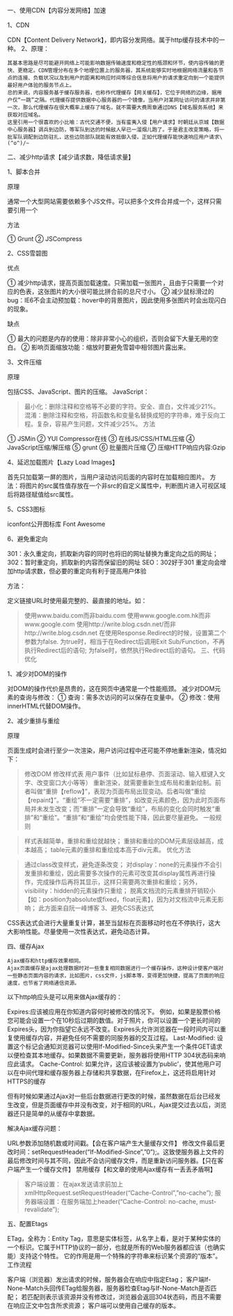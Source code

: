 一、使用CDN【内容分发网络】加速

1、CDN

CDN【Content Delivery Network】，即内容分发网络。属于http缓存技术中的一种。
2、原理：

    其基本思路是尽可能避开网络上可能影响数据传输速度和稳定性的瓶颈和环节，使内容传输的更快、更稳定。CDN管理分布在多个地理位置上的服务器，其系统能够实时地根据网络流量和各节点的连接、负载状况以及到用户的距离和响应时间等综合信息将用户的请求重定向到一个能提供最好用户体验的服务节点上。
    总的来说，内容服务基于缓存服务器，也称作代理缓存【网关缓存】，它位于网络的边缘，据用户仅“一跳”之隔。代理缓存提供数据中心服务器的一个镜像，当用户对某网址访问的请求并非第一次，那么代理缓存在很大概率上缓存了域名，就不需要大费周章通过DNS【域名服务系统】来获取对应域名。
    这里引用一个很喜欢的小比喻：古代交通不便，当有蛮夷入侵【用户请求】时朝廷从京城【数据中心服务器】调兵到边防，等军队到达的时候敌人早已一溜烟儿跑了。于是君主改变策略，将一批军队调配到边防驻扎，这些边防部队就能有效抵御入侵，正如代理缓存能快速响应用户请求\(^o^)/~
二、减少http请求【减少请求数，降低请求量】

1、脚本合并

原理

通常一个大型网站需要依赖多个JS文件。可以把多个文件合并成一个，这样只需要引用一个

方法

① Grunt 
② JSCompress

2、CSS雪碧图

优点

① 减少http请求，提高页面加载速度。只需加载一张图片，且由于只需要一个对应的色表，这张图片的大小很可能比拼合前的总尺寸小。 
② 减少鼠标滑过的bug：IE6不会主动预加载：hover中的背景图片，因此使用多张图片时会出现闪白的现象。

缺点

① 最大的问题是内存的使用：除非非常小心的组织，否则会留下大量无用的空白。 
② 影响页面缩放功能：缩放时要避免雪碧中相邻图片露出来。

3、文件压缩

原理

包括CSS、JavaScript、图片的压缩。 
JavaScript：

> 最小化：删除注释和空格等不必要的字符。安全、直白，文件减少21%。
> 混淆：删除注释和空格，将函数名和变量名替换成短的字符串，难于反向工程。复杂，容易产生问题，文件减少25%。
方法

① JSMin 
② YUI Compressor在线 
③ 在线JS/CSS/HTML压缩 
④ JavaScript压缩/解压缩 
⑤ grunt 
⑥ 批量图片压缩 
⑦ 压缩HTTP响应内容:Gzip

4、延迟加载图片【Lazy Load Images】

首先只加载第一屏的图片，当用户滚动访问后面的内容时在加载相应图片。 
方法：将图片的src属性值存放在一个非src的自定义属性中，判断图片进入可视区域后将路径赋值给src属性。

5、CSS3图标

iconfont公开图标库 
Font Awesome

6、避免重定向

301：永久重定向，抓取新内容的同时也将旧的网址替换为重定向之后的网址； 
302：暂时重定向，抓取新的内容而保留旧的网址 
SEO：302好于301
重定向会增加http请求数，但必要的重定向有利于提高用户体验

方法：

定义链接URL时使用最完整的、最直接的地址。如： 
> 使用www.baidu.com而非baidu.com
> 使用www.google.com.hk而非www.google.com
> 使用http://write.blog.csdn.net/而非http://write.blog.csdn.net
在使用Response.Redirect的时候，设置第二个参数为false. 
> 为true时，相当于在Redirect后调用Exit Sub/Function，不再执行Redirect后的语句;
> 为false时，依然执行Redirect后的语句。
三、代码优化

1、减少对DOM的操作

对DOM的操作代价是昂贵的，这在网页中通常是一个性能瓶颈。 
减少对DOM元素的查询与修改： 
① 查询：需多次访问的可以保存在变量中。 
② 修改：使用innerHTML代替DOM操作。

2、减少重排与重绘

原理

页面生成时会进行至少一次渲染，用户访问过程中还可能不停地重新渲染，情况如下：

> 修改DOM
> 修改样式表
> 用户事件（比如鼠标悬停、页面滚动、输入框键入文字、改变窗口大小等等） 
重新渲染，就需要重新生成布局和重新绘制。前者叫做“重排【reflow】”，表现为页面布局出现变动。后者叫做“重绘【repaint】”。“重绘”不一定需要“重排”，如改变元素颜色，因为此时页面布局并未发生改变；而“重排”一定会导致“重绘”，布局的变化会同时触发“重排”和“重绘”。“重排”和“重绘”均会使性能下降，因此要尽量避免。
一般规则

> 样式表越简单，重排和重绘就越快；
> 重排和重绘的DOM元素层级越高，成本越高；
> table元素的重排和重绘成本高于div元素。
优化方法

> 通过class改变样式，避免逐条改变；
> 对display：none的元素操作不会引发重排和重绘，因此需要多次操作的元素可改变其display属性再进行操作，完成操作后再将其显示，这样只需要两次重排和重绘；另外，visibility：hidden的元素操作只重绘；
> 脱离文档流的元素重排开销较小【如：position为absolute或fixed，float元素】，因为对文档流中元素无影响；
此方面来自阮一峰博客
3、避免CSS表达式

CSS表达式会进行大量重复计算，甚至当鼠标在页面移动时也在不停执行，这大大影响性能。尽量使用一次性表达式，避免动态计算。

四、缓存Ajax

    Ajax缓存和http缓存效果相同。
    Ajax页面缓存是ajax处理数据时对一些重复相同数据进行一个缓存操作，这种设计使客户端对一些静态页面内容的请求，比如图片，css文件，js脚本等，变得更加快捷，提高了页面的响应速度，也节省了网络通信资源。
以下http响应头是可以用来做Ajax缓存的：

Expires:应该被应用在你知道内容何时被修改的情况下。 例如，如果是股票价格您可能会设置一个在10秒后过期的数值。对于照片，你可以设置一个更长时间的Expires头，因为你指望它永远不改变。Expires头允许浏览器在一段时间内可以重复使用缓存内容，并避免任何不需要的同服务器的交互过程。
Last-Modified: 设置这个标记会通知浏览器可以使用If-Modified-Since头来产生一个条件GET请求以便检查其本地缓存。如果数据不需要更新，服务器将使用HTTP 304状态码来响应此请求。
Cache-Control: 如果允许，这应该被设置为’public’，使其他用户可以在中间代理和缓存服务器上存储和共享数据，在Firefox上，这还将启用针对HTTPS的缓存

但有时候如果通过Ajax对一些后台数据进行更改的时候，虽然数据在后台已经发生改变，但是页面缓存中并没有改变，对于相同的URL，Ajax提交过去以后，浏览器还只是简单的从缓存中拿数据。

解决Ajax缓存问题：

URL参数添加随机数或时间戳。【会在客户端产生大量缓存文件】
修改文件最后更改时间：setRequestHeader(“If-Modified-Since”,”0”);。这致使服务器上文件的最后修改时间与其不同，因此不会访问缓存文件，而是重新访问服务器。【只在客户端产生一个缓存文件】
禁用缓存【和文章的使用Ajax缓存有一丢丢矛盾啊】 
> 客户端设置： 在ajax发送请求前加上xmlHttpRequest.setRequestHeader(“Cache-Control”,”no-cache”);
> 服务器端设置：在服务端加上header(“Cache-Control: no-cache, must-revalidate”);

五、配置Etags

ETag，全称为：Entity Tag，意思是实体标签，从名字上看，是对于某种实体的一个标识。它属于HTTP协议的一部分，也就是所有的Web服务器都应该（也确实能）支持这个特性。
它的作用是用一个特殊的字符串来标识某个资源的“版本”。
工作流程

客户端（浏览器）发出请求的时候，服务器会在响应中指定Etag；
客户端If-None-Match头回传ETag给服务器，服务器检查Etag与If-None-Match是否匹配；
若匹配则表示该资源并没有修改过，浏览器会返回304状态码，而且不需要在响应正文中包含所求资源；
客户端可以使用自己缓存的版本。

